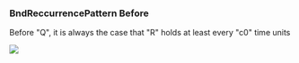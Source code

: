 ### BndReccurrencePattern Before

Before "Q", it is always the case that "R" holds at least every "c0" time units

![](/img/patterns/BndReccurrencePattern_Before.svg)
